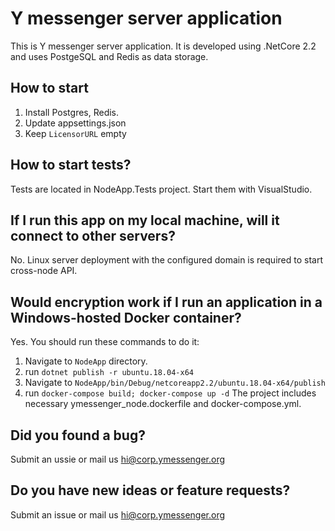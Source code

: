 ﻿# Y messenger server application
This is Y messenger server application. It is developed using .NetCore 2.2 and uses PostgeSQL and Redis as data storage.
## How to start 
1. Install Postgres, Redis.
2. Update appsettings.json 
3. Keep `LicensorURL` empty
## How to start tests?
Tests are located in NodeApp.Tests project. Start them with VisualStudio.
## If I run this app on my local machine, will it connect to other servers?
No. Linux server deployment with the configured domain is required to start cross-node API.
## Would encryption work if I run an application in a Windows-hosted Docker container?
Yes. You should run these commands to do it:
1. Navigate to `NodeApp` directory.
2. run `dotnet publish -r ubuntu.18.04-x64`
3. Navigate to `NodeApp/bin/Debug/netcoreapp2.2/ubuntu.18.04-x64/publish`
4. run `docker-compose build; docker-compose up -d`
The project includes necessary ymessenger_node.dockerfile and docker-compose.yml.
## Did you found a bug? 
Submit an ussie or mail us hi@corp.ymessenger.org
## Do you have new ideas or feature requests? 
Submit an issue or mail us hi@corp.ymessenger.org